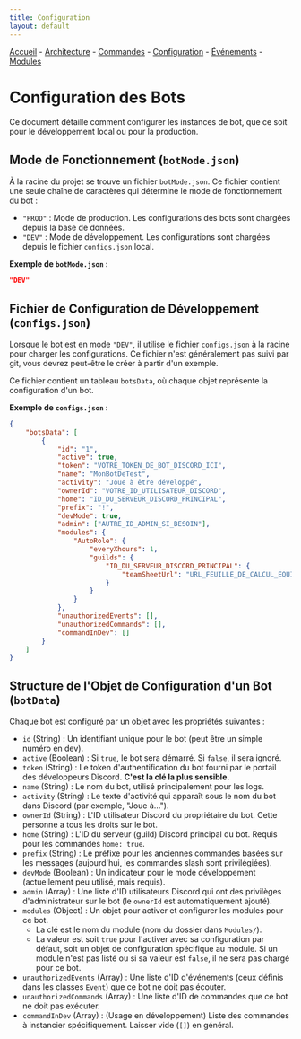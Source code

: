 ```yaml
---
title: Configuration
layout: default
---
```

[Accueil](./index.md) - [Architecture](./architecture.md) - [Commandes](./commands.md) - [Configuration](./configuration.md) - [Événements](./events.md) - [Modules](./modules.md)

# Configuration des Bots

Ce document détaille comment configurer les instances de bot, que ce soit pour le développement local ou pour la production.

## Mode de Fonctionnement (`botMode.json`)

À la racine du projet se trouve un fichier `botMode.json`. Ce fichier contient une seule chaîne de caractères qui détermine le mode de fonctionnement du bot :

-   `"PROD"` : Mode de production. Les configurations des bots sont chargées depuis la base de données.
-   `"DEV"` : Mode de développement. Les configurations sont chargées depuis le fichier `configs.json` local.

**Exemple de `botMode.json` :**
```json
"DEV"
```

## Fichier de Configuration de Développement (`configs.json`)

Lorsque le bot est en mode `"DEV"`, il utilise le fichier `configs.json` à la racine pour charger les configurations. Ce fichier n'est généralement pas suivi par git, vous devrez peut-être le créer à partir d'un exemple.

Ce fichier contient un tableau `botsData`, où chaque objet représente la configuration d'un bot.

**Exemple de `configs.json` :**
```json
{
    "botsData": [
        {
            "id": "1",
            "active": true,
            "token": "VOTRE_TOKEN_DE_BOT_DISCORD_ICI",
            "name": "MonBotDeTest",
            "activity": "Joue à être développé",
            "ownerId": "VOTRE_ID_UTILISATEUR_DISCORD",
            "home": "ID_DU_SERVEUR_DISCORD_PRINCIPAL",
            "prefix": "!",
            "devMode": true,
            "admin": ["AUTRE_ID_ADMIN_SI_BESOIN"],
            "modules": {
                "AutoRole": {
                    "everyXhours": 1,
                    "guilds": {
                        "ID_DU_SERVEUR_DISCORD_PRINCIPAL": {
                            "teamSheetUrl": "URL_FEUILLE_DE_CALCUL_EQUIPES"
                        }
                    }
                }
            },
            "unauthorizedEvents": [],
            "unauthorizedCommands": [],
            "commandInDev": []
        }
    ]
}
```

## Structure de l'Objet de Configuration d'un Bot (`botData`)

Chaque bot est configuré par un objet avec les propriétés suivantes :

-   `id` (String) : Un identifiant unique pour le bot (peut être un simple numéro en dev).
-   `active` (Boolean) : Si `true`, le bot sera démarré. Si `false`, il sera ignoré.
-   `token` (String) : Le token d'authentification du bot fourni par le portail des développeurs Discord. **C'est la clé la plus sensible.**
-   `name` (String) : Le nom du bot, utilisé principalement pour les logs.
-   `activity` (String) : Le texte d'activité qui apparaît sous le nom du bot dans Discord (par exemple, "Joue à...").
-   `ownerId` (String) : L'ID utilisateur Discord du propriétaire du bot. Cette personne a tous les droits sur le bot.
-   `home` (String) : L'ID du serveur (guild) Discord principal du bot. Requis pour les commandes `home: true`.
-   `prefix` (String) : Le préfixe pour les anciennes commandes basées sur les messages (aujourd'hui, les commandes slash sont privilégiées).
-   `devMode` (Boolean) : Un indicateur pour le mode développement (actuellement peu utilisé, mais requis).
-   `admin` (Array<String>) : Une liste d'ID utilisateurs Discord qui ont des privilèges d'administrateur sur le bot (le `ownerId` est automatiquement ajouté).
-   `modules` (Object) : Un objet pour activer et configurer les modules pour ce bot.
    -   La clé est le nom du module (nom du dossier dans `Modules/`).
    -   La valeur est soit `true` pour l'activer avec sa configuration par défaut, soit un objet de configuration spécifique au module. Si un module n'est pas listé ou si sa valeur est `false`, il ne sera pas chargé pour ce bot.
-   `unauthorizedEvents` (Array<String>) : Une liste d'ID d'événements (ceux définis dans les classes `Event`) que ce bot ne doit pas écouter.
-   `unauthorizedCommands` (Array<String>) : Une liste d'ID de commandes que ce bot ne doit pas exécuter.
-   `commandInDev` (Array<String>) : (Usage en développement) Liste des commandes à instancier spécifiquement. Laisser vide (`[]`) en général.
